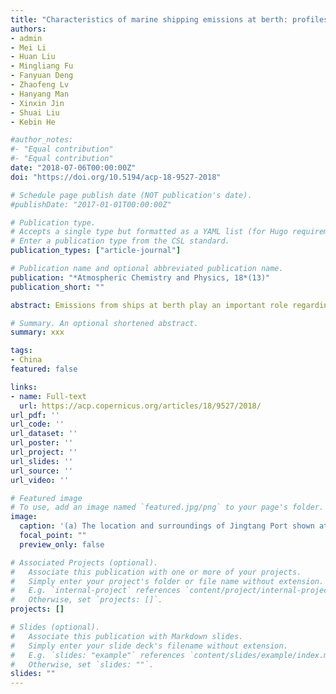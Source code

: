 ```yaml
---
title: "Characteristics of marine shipping emissions at berth: profiles for particulate matter and volatile organic compounds"
authors:
- admin
- Mei Li
- Huan Liu
- Mingliang Fu
- Fanyuan Deng
- Zhaofeng Lv
- Hanyang Man
- Xinxin Jin
- Shuai Liu
- Kebin He

#author_notes:
#- "Equal contribution"
#- "Equal contribution"
date: "2018-07-06T00:00:00Z"
doi: "https://doi.org/10.5194/acp-18-9527-2018"

# Schedule page publish date (NOT publication's date).
#publishDate: "2017-01-01T00:00:00Z"

# Publication type.
# Accepts a single type but formatted as a YAML list (for Hugo requirements).
# Enter a publication type from the CSL standard.
publication_types: ["article-journal"]

# Publication name and optional abbreviated publication name.
publication: "*Atmospheric Chemistry and Physics, 18*(13)"
publication_short: ""

abstract: Emissions from ships at berth play an important role regarding the exposure of high density human populations to atmospheric pollutants in port areas; however, these emissions are not well understood. In this study, volatile organic compounds (VOCs) and particle emissions from 20 container ships at berth were sampled and analyzed during the “fuel switch” period at Jingtang Port in Hebei Province, China. VOCs and particles were analyzed using a gas chromatography-mass spectrometer (GC-MS) and a single particle aerosol mass spectrometer (SPAMS), respectively. VOC analysis showed that alkanes and aromatics, especially benzene, toluene and heavier compounds e.g., n-heptane, n-octane and n-nonane, dominated the total identified species. Secondary organic aerosol (SOA) yields and ozone (O3) forming potential were 0.017 ± 0.007 g SOA g−1 VOCs and 2.63 ± 0.37 g O3 g−1 VOCs, respectively. Both positive and negative ion mass spectra from individual ships were derived and the intensity of specific ions were quantified. Results showed that elemental carbon (35.74 %), elemental carbon–organic carbon mixtures (33.95 %) and Na-rich particles (21.12 %) were major classes, comprising 90.7 % of the particles observed. Particles from ship auxiliary engines were in the 0.2 to 2.5 µm size range, with a peak occurring at around 0.4 µm. The issue of using vanadium (V) as tracer element was examined, and it was found that V was not a proper tracer of ship emissions when using low sulfur content diesel oil. The average percentage of sulfate particles observed in shipping emissions before and after switching to marine diesel oil remained unchanged at 24 %. Under certain wind conditions, when berths were upwind of emission sources, the ratios before and after 1 January were 35 and 27 % respectively. The impact of atmospheric stability was discussed based on PM2.5 and primary pollutant (carbon monoxide) concentration. With a background of frequent haze episodes and complex mechanisms of particulate accumulation and secondary formation, the impact of atmospheric stability is believed to have been weak on the sulfate contribution from shipping emissions. The results from this study provide robust support for port area air quality assessment and source apportionment.

# Summary. An optional shortened abstract.
summary: xxx

tags:
- China
featured: false

links:
- name: Full-text
  url: https://acp.copernicus.org/articles/18/9527/2018/
url_pdf: ''
url_code: ''
url_dataset: ''
url_poster: ''
url_project: ''
url_slides: ''
url_source: ''
url_video: ''

# Featured image
# To use, add an image named `featured.jpg/png` to your page's folder. 
image:
  caption: '(a) The location and surroundings of Jingtang Port shown at both a large scale (map inset) and smaller scale. The yellow marker represents the sampling site inside the port area. The road, the residential distribution and their distance from the port can be observed from this map. (b) The location of the sampling site at a further amplified scale. The distribution of the berths, pools and the surroundings of the sampling site are illustrated on this map.'
  focal_point: ""
  preview_only: false

# Associated Projects (optional).
#   Associate this publication with one or more of your projects.
#   Simply enter your project's folder or file name without extension.
#   E.g. `internal-project` references `content/project/internal-project/index.md`.
#   Otherwise, set `projects: []`.
projects: []

# Slides (optional).
#   Associate this publication with Markdown slides.
#   Simply enter your slide deck's filename without extension.
#   E.g. `slides: "example"` references `content/slides/example/index.md`.
#   Otherwise, set `slides: ""`.
slides: ""
---
```


